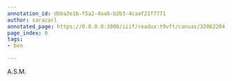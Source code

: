 ```yaml
---
annotation_id: dbba2e1b-f5a2-4aa0-b2b3-4caaf21f7771
author: saracarl
annotated_page: https://0.0.0.0:3000/iiif/readux:t9vft/canvas/32862204.5243.emory.edu$0
page_index: 0
tags:
- ben

---
```

<p>A.S.M.</p>